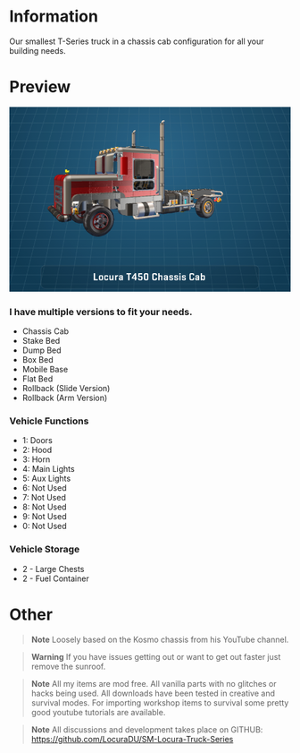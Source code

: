 # Information
Our smallest T-Series truck in a chassis cab configuration for all your building needs.  

# Preview
![Image of Screen](image.png?raw=true)

### I have multiple versions to fit your needs. 
- Chassis Cab
- Stake Bed
- Dump Bed
- Box Bed
- Mobile Base
- Flat Bed
- Rollback (Slide Version)
- Rollback (Arm Version)

### Vehicle Functions
- 1: Doors
- 2: Hood
- 3: Horn
- 4: Main Lights
- 5: Aux Lights
- 6: Not Used
- 7: Not Used
- 8: Not Used
- 9: Not Used
- 0: Not Used
  
### Vehicle Storage
- 2 - Large Chests
- 2 - Fuel Container

# Other
> **Note**
> Loosely based on the Kosmo chassis from his YouTube channel.

> **Warning**
> If you have issues getting out or want to get out faster just remove the sunroof.

> **Note**
> All my items are mod free. All vanilla parts with no glitches or hacks being used. All downloads have been tested in creative and survival modes. For importing workshop items to survival some pretty good youtube tutorials are available.

> **Note**
> All discussions and development takes place on GITHUB: https://github.com/LocuraDU/SM-Locura-Truck-Series

